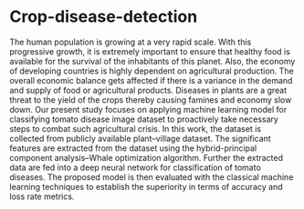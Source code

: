 # Crop-disease-detection
The human population is growing at a very rapid scale. With this progressive growth, it is extremely important to ensure that healthy food is available for the survival of the inhabitants of this planet. Also, the economy of developing countries is highly dependent on agricultural production. The overall economic balance gets affected if there is a variance in the demand and supply of food or agricultural products.
Diseases in plants are a great threat to the yield of the crops thereby causing famines and economy slow down. Our present study focuses on applying machine learning model for classifying tomato disease image dataset to proactively take necessary steps to combat such agricultural crisis. In this work, the dataset is collected from publicly available plant–village dataset. The significant features are extracted from the dataset using the hybrid-principal component analysis–Whale optimization algorithm. Further the extracted data are fed into a deep neural network for classification of tomato diseases. The proposed model is then evaluated with the classical machine learning techniques to establish the superiority in terms of accuracy and loss rate metrics.
